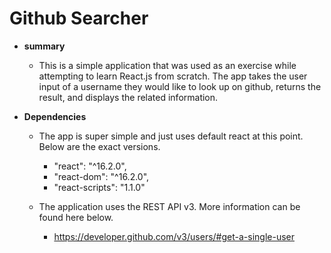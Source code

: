 # Github Searcher
* __summary__
    * This is a simple application that was used as an exercise while attempting to learn React.js from scratch. The app takes the user input of a username they would like to look up on github, returns the result, and displays the related information.

* __Dependencies__
    * The app is super simple and just uses default react at this point. Below are the exact versions.
        * "react": "^16.2.0",
        * "react-dom": "^16.2.0",
        * "react-scripts": "1.1.0"

    * The application uses the REST API v3. More information can be found here below.
        * https://developer.github.com/v3/users/#get-a-single-user